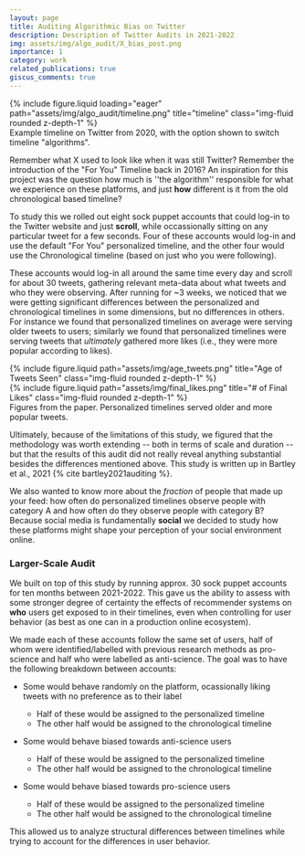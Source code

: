 ```yaml
---
layout: page
title: Auditing Algorithmic Bias on Twitter
description: Description of Twitter Audits in 2021-2022
img: assets/img/algo_audit/X_bias_post.png
importance: 1
category: work
related_publications: true
giscus_comments: true
---
```


<div class="row">
    <div class="col-sm-8 mt-3 mt-md-0">
        {% include figure.liquid loading="eager" path="assets/img/algo_audit/timeline.png" title="timeline" class="img-fluid rounded z-depth-1" %}
    </div>
</div>
<div class="caption">
    Example timeline on Twitter from 2020, with the option shown to switch timeline "algorithms".
</div>

Remember what X used to look like when it was still Twitter? Remember the introduction of the "For You" Timeline back in 2016? An inspiration for this project was the question how much is ''the algorithm'' responsible for what we experience on these platforms, and just **how** different is it from the old chronological based timeline?

To study this we rolled out eight sock puppet accounts that could log-in to the Twitter website and just **scroll**, while occassionally sitting on any particular tweet for a few seconds. Four of these accounts would log-in and use the default "For You" personalized timeline, and the other four would use the Chronological timeline (based on just who you were following). 

These accounts would log-in all around the same time every day and scroll for about 30 tweets, gathering relevant meta-data about what tweets and who they were observing. After running for ~3 weeks, we noticed that we were getting significant differences between the personalized and chronological timelines in some dimensions, but no differences in others. For instance we found that personalized timelines on average were serving older tweets to users; similarly we found that personalized timelines were serving tweets that *ultimately* gathered more likes (i.e., they were more popular according to likes). 


<div class="row justify-content-sm-center">
    <div class="col-sm-4 mt-3 mt-md-0">
        {% include figure.liquid path="assets/img/age_tweets.png" title="Age of Tweets Seen" class="img-fluid rounded z-depth-1" %}
    </div>
    <div class="col-sm-4 mt-3 mt-md-0">
        {% include figure.liquid path="assets/img/final_likes.png" title="# of Final Likes" class="img-fluid rounded z-depth-1" %}
    </div>
</div>
<div class="caption">
    Figures from the paper. Personalized timelines served older and more popular tweets.
</div>

Ultimately, because of the limitations of this study, we figured that the methodology was worth extending -- both in terms of scale and duration -- but that the results of this audit did not really reveal anything substantial besides the differences mentioned above. 
This study is written up in Bartley et al., 2021 {% cite bartley2021auditing %}.

We also wanted to know more about the *fraction* of people that made up your feed: how often do personalized timelines observe people with category A and how often do they observe people with category B? Because social media is fundamentally **social** we decided to study how these platforms might shape your perception of your social environment online. 


### Larger-Scale Audit

 We built on top of this study by running approx. 30 sock puppet accounts for ten months between 2021-2022. This gave us the ability to assess with some stronger degree of certainty the effects of recommender systems on **who** users get exposed to in their timelines, even when controlling for user behavior (as best as one can in a production online ecosystem). 

 We made each of these accounts follow the same set of users, half of whom were identified/labelled with previous research methods as pro-science and half who were labelled as anti-science. The goal was to have the following breakdown between accounts:

- Some would behave randomly on the platform, ocassionally liking tweets with no preference as to their label
    - Half of these would be assigned to the personalized timeline
    - The other half would be assigned to the chronological timeline

- Some would behave biased towards anti-science users
    - Half of these would be assigned to the personalized timeline
    - The other half would be assigned to the chronological timeline

- Some would behave biased towards pro-science users
    - Half of these would be assigned to the personalized timeline
    - The other half would be assigned to the chronological timeline

This allowed us to analyze structural differences between timelines while trying to account for the differences in user behavior.
